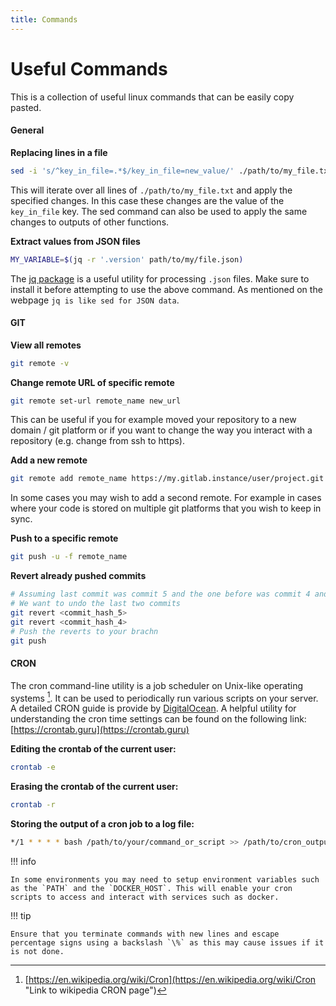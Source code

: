 ```yaml
---
title: Commands
---
```


# Useful Commands

This is a collection of useful linux commands that can be easily copy pasted.

#### General

**Replacing lines in a file**
```bash linenums="1"
sed -i 's/^key_in_file=.*$/key_in_file=new_value/' ./path/to/my_file.txt
```
This will iterate over all lines of `./path/to/my_file.txt` and apply the specified changes. In this case these changes are the value of the `key_in_file` key. The sed command can also be used to apply the same changes to outputs of other functions.

**Extract values from JSON files**
```bash linenums="1"
MY_VARIABLE=$(jq -r '.version' path/to/my/file.json)
```
The [jq package](https://jqlang.github.io/jq/) is a useful utility for processing `.json` files. Make sure to install it before attempting to use the above command. As mentioned on the webpage `jq is like sed for JSON data`.

#### GIT

**View all remotes**
```bash linenums="1"
git remote -v
```

**Change remote URL of specific remote**
```bash linenums="1"
git remote set-url remote_name new_url
```
This can be useful if you for example moved your repository to a new domain / git platform or if you want to change the way you interact with a repository (e.g. change from ssh to https).

**Add a new remote**
```bash linenums="1"
git remote add remote_name https://my.gitlab.instance/user/project.git
```
In some cases you may wish to add a second remote. For example in cases where your code is stored on multiple git platforms that you wish to keep in sync.

**Push to a specific remote**
```bash linenums="1"
git push -u -f remote_name
```

**Revert already pushed commits**
```bash linenums="1"
# Assuming last commit was commit 5 and the one before was commit 4 and then 3 et.
# We want to undo the last two commits
git revert <commit_hash_5>
git revert <commit_hash_4>
# Push the reverts to your brachn
git push
```

#### CRON
The cron command-line utility is a job scheduler on Unix-like operating systems [^1]. It can be used to periodically run various scripts on your server. A detailed CRON guide is provide by [DigitalOcean](https://www.digitalocean.com/community/tutorials/how-to-use-cron-to-automate-tasks-ubuntu-1804). A helpful utility for understanding the cron time settings can be found on the following link: [https://crontab.guru](https://crontab.guru)

**Editing the crontab of the current user:**
```bash linenums="1"
crontab -e
```

**Erasing the crontab of the current user:**
```bash linenums="1"
crontab -r
```

**Storing the output of a cron job to a log file:**
```bash linenums="1"
*/1 * * * * bash /path/to/your/command_or_script >> /path/to/cron_output.log 2>&1
```

!!! info

    In some environments you may need to setup environment variables such as the `PATH` and the `DOCKER_HOST`. This will enable your cron scripts to access and interact with services such as docker.


!!! tip

    Ensure that you terminate commands with new lines and escape percentage signs using a backslash `\%` as this may cause issues if it is not done.


[^1]: [https://en.wikipedia.org/wiki/Cron](https://en.wikipedia.org/wiki/Cron "Link to wikipedia CRON page")
